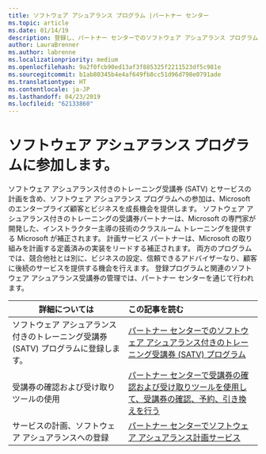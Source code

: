 ```yaml
---
title: ソフトウェア アシュアランス プログラム |パートナー センター
ms.topic: article
ms.date: 01/14/19
description: 登録し、パートナー センターでのソフトウェア アシュアランス プログラムの管理
author: LauraBrenner
ms.author: labrenne
ms.localizationpriority: medium
ms.openlocfilehash: 9a2f0fcb90ed13af3f885325f2211523df5c981e
ms.sourcegitcommit: b1ab80345b4e4af649fb8cc51d96d798e0791ade
ms.translationtype: HT
ms.contentlocale: ja-JP
ms.lasthandoff: 04/23/2019
ms.locfileid: "62133860"
---
```

# <a name="participate-in-software-assurance-programs"></a>ソフトウェア アシュアランス プログラムに参加します。

ソフトウェア アシュアランス付きのトレーニング受講券 (SATV) とサービスの計画を含め、ソフトウェア アシュアランス プログラムへの参加は、Microsoft のエンタープライズ顧客とビジネスを成長機会を提供します。 ソフトウェア アシュアランス付きのトレーニングの受講券パートナーは、Microsoft の専門家が開発した、インストラクター主導の技術のクラスルーム トレーニングを提供する Microsoft が補正されます。 計画サービス パートナーは、Microsoft の取り組みを計画する定義済みの実装をリードする補正されます。 両方のプログラムでは、競合他社とは別に、ビジネスの設定、信頼できるアドバイザーなり、顧客に後続のサービスを提供する機会を行えます。 登録プログラムと関連のソフトウェア アシュアランス受講券の管理では、パートナー センターを通じて行われます。

|**詳細については**   |**この記事を読む**   |
|--------------------------|:------------------|
|ソフトウェア アシュアランス付きのトレーニング受講券 (SATV) プログラムに登録します。|[パートナー センターでのソフトウェア アシュアランス付きのトレーニング受講券 (SATV) プログラム](software-assurance-satv.md)|
|受講券の確認および受け取りツールの使用|[パートナー センターで受講券の確認および受け取りツールを使用して、受講券の確認、予約、引き換えを行う](voucher-validation-tool.md)|
|サービスの計画、ソフトウェア アシュアランスへの登録|[パートナー センターでソフトウェア アシュアランス計画サービス](software-assurance-dps.md) 


